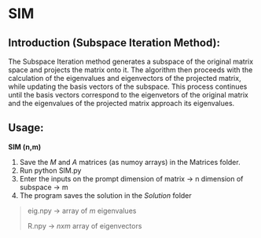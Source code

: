 # SIM

## Introduction (Subspace Iteration Method):
The Subspace Iteration method generates a subspace of the original matrix space and projects the matrix onto it. The algorithm then proceeds with the calculation of the eigenvalues and eigenvectors of the projected matrix, while updating the basis vectors of the subspace. This process continues until the basis vectors correspond to the eigenvetors of the original matrix and the eigenvalues of the projected matrix approach its eigenvalues.

## Usage:
**SIM (n,m)**
1. Save the *M* and *A* matrices (as numoy arrays) in the Matrices folder.
2. Run 
     python SIM.py
3. Enter the inputs on the prompt
     dimension of matrix    ->  n
     dimension of subspace  ->  m
4. The program saves the solution in the *Solution* folder
> eig.npy ->  array of *m* eigenvalues
>
> R.npy   ->  *nxm* array of eigenvectors
     
    
